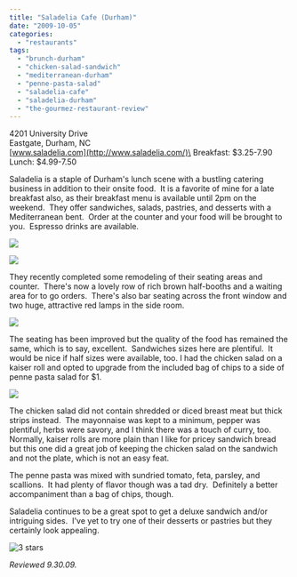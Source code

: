 ```yaml
---
title: "Saladelia Cafe (Durham)"
date: "2009-10-05"
categories:
  - "restaurants"
tags:
  - "brunch-durham"
  - "chicken-salad-sandwich"
  - "mediterranean-durham"
  - "penne-pasta-salad"
  - "saladelia-cafe"
  - "saladelia-durham"
  - "the-gourmez-restaurant-review"
---
```


4201 University Drive\
Eastgate, Durham, NC\
[www.saladelia.com](http://www.saladelia.com/)\
Breakfast: $3.25-7.90\
Lunch: $4.99-7.50

Saladelia is a staple of Durham's lunch scene with a bustling catering business in addition to their onsite food.  It is a favorite of mine for a late breakfast also, as their breakfast menu is available until 2pm on the weekend.  They offer sandwiches, salads, pastries, and desserts with a Mediterranean bent.  Order at the counter and your food will be brought to you.  Espresso drinks are available.

![](http://www.thegourmez.com/gourmez/photos/saladeliacase1.jpg)

![](http://www.thegourmez.com/gourmez/photos/saladeliacase2.jpg)

They recently completed some remodeling of their seating areas and counter.  There's now a lovely row of rich brown half-booths and a waiting area for to go orders.  There's also bar seating across the front window and two huge, attractive red lamps in the side room.

![](http://www.thegourmez.com/gourmez/photos/saladelia.jpg)

The seating has been improved but the quality of the food has remained the same, which is to say, excellent.  Sandwiches sizes here are plentiful.  It would be nice if half sizes were available, too. I had the chicken salad on a kaiser roll and opted to upgrade from the included bag of chips to a side of penne pasta salad for $1.

![](http://www.thegourmez.com/gourmez/photos/saladeliasandwich.jpg)

The chicken salad did not contain shredded or diced breast meat but thick strips instead.  The mayonnaise was kept to a minimum, pepper was plentiful, herbs were savory, and I think there was a touch of curry, too.  Normally, kaiser rolls are more plain than I like for pricey sandwich bread but this one did a great job of keeping the chicken salad on the sandwich and not the plate, which is not an easy feat.

The penne pasta was mixed with sundried tomato, feta, parsley, and scallions.  It had plenty of flavor though was a tad dry.  Definitely a better accompaniment than a bag of chips, though.

Saladelia continues to be a great spot to get a deluxe sandwich and/or intriguing sides.  I've yet to try one of their desserts or pastries but they certainly look appealing.




<div class="caption">

![3 stars](http://s3.amazonaws.com/thegourmez-wpmedia/2009/02/rating_avocado1.gif "rating_avocado1")</div>


_Reviewed 9.30.09._
